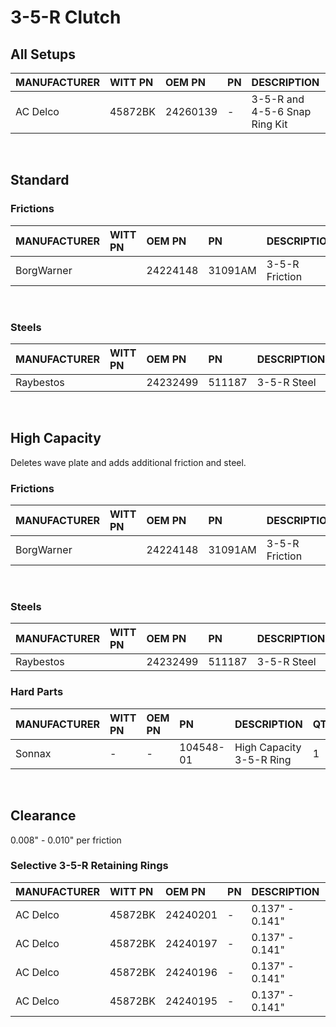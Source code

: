 # 3-5-R Clutch

## All Setups

| MANUFACTURER | WITT PN | OEM PN | PN | DESCRIPTION | QTY |
| :- | :- | :- | :- | :- | :- |
| AC Delco | 45872BK | 24260139 | - | 3-5-R and 4-5-6 Snap Ring Kit | 1 |

&nbsp;
&nbsp;

## Standard

### Frictions

| MANUFACTURER | WITT PN | OEM PN | PN | DESCRIPTION | QTY |
| :- | :- | :- | :- | :- | :- |
| BorgWarner |  | 24224148 | 31091AM | 3-5-R Friction | 4 |


&nbsp;

### Steels

| MANUFACTURER | WITT PN | OEM PN | PN | DESCRIPTION | QTY |
| :- | :- | :- | :- | :- | :- |
| Raybestos |  | 24232499 | 511187 | 3-5-R Steel | 4 |

&nbsp;
&nbsp;


## High Capacity

Deletes wave plate and adds additional friction and steel.

### Frictions

| MANUFACTURER | WITT PN | OEM PN | PN | DESCRIPTION | QTY |
| :- | :- | :- | :- | :- | :- |
| BorgWarner |  | 24224148 | 31091AM | 3-5-R Friction | 5 |

&nbsp;

### Steels

| MANUFACTURER | WITT PN | OEM PN | PN | DESCRIPTION | QTY |
| :- | :- | :- | :- | :- | :- |
| Raybestos |  | 24232499 | 511187 | 3-5-R Steel | 5 |


### Hard Parts

| MANUFACTURER | WITT PN | OEM PN | PN | DESCRIPTION | QTY |
| :- | :- | :- | :- | :- | :- |
| Sonnax | - | - | 104548-01 | High Capacity 3-5-R Ring | 1 |

&nbsp;
&nbsp;

## Clearance

0.008" - 0.010" per friction

### Selective 3-5-R Retaining Rings

| MANUFACTURER | WITT PN | OEM PN | PN | DESCRIPTION |
| :- | :- | :- | :- | :- |
| AC Delco | 45872BK | 24240201 | - | 0.137" - 0.141" |
| AC Delco | 45872BK | 24240197 | - | 0.137" - 0.141" |
| AC Delco | 45872BK | 24240196 | - | 0.137" - 0.141" |
| AC Delco | 45872BK | 24240195 | - | 0.137" - 0.141" |
